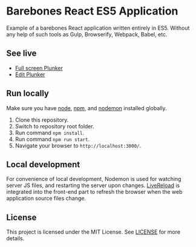 # Barebones React ES5 Application

Example of a barebones React application written entirely in ES5. Without any help of such tools as Gulp,
Browserify, Webpack, Babel, etc.

## See live

- [Full screen Plunker](https://run.plnkr.co/I7Yezsz5mhiR27TN/)
- [Edit Plunker](https://plnkr.co/edit/QUATJl8YYkBu4VTD3kZe?p=info)

## Run locally

Make sure you have [node](https://github.com/nodejs/node), [npm](https://github.com/npm/npm), and
[nodemon](https://github.com/remy/nodemon) installed globally.

1. Clone this repository.
2. Switch to repository root folder.
3. Run command `npm install`.
4. Run command `npm run start`.
5. Navigate your browser to `http://localhost:3000/`.

## Local development

For convenience of local development, Nodemon is used for watching server JS files, and restarting the server upon
changes. [LiveReload](https://github.com/napcs/node-livereload) is integrated into the front-end part to refresh the
browser when the web application source files change.

## License

This project is licensed under the MIT License. See [LICENSE](LICENSE) for more details.
